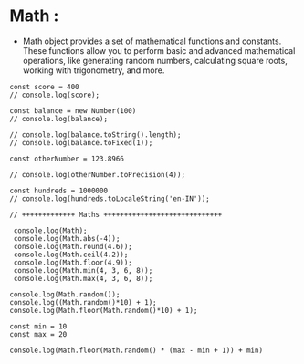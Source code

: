 # Math :
-  Math object provides a set of mathematical functions and constants. These functions allow you to perform basic and advanced mathematical operations, like generating random numbers, calculating square roots, working with trigonometry, and more.
```
const score = 400
// console.log(score);

const balance = new Number(100)
// console.log(balance);

// console.log(balance.toString().length);
// console.log(balance.toFixed(1));

const otherNumber = 123.8966

// console.log(otherNumber.toPrecision(4));

const hundreds = 1000000
// console.log(hundreds.toLocaleString('en-IN'));

// +++++++++++++ Maths +++++++++++++++++++++++++++++

 console.log(Math);
 console.log(Math.abs(-4));
 console.log(Math.round(4.6));
 console.log(Math.ceil(4.2));
 console.log(Math.floor(4.9));
 console.log(Math.min(4, 3, 6, 8));
 console.log(Math.max(4, 3, 6, 8));

console.log(Math.random());
console.log((Math.random()*10) + 1);
console.log(Math.floor(Math.random()*10) + 1);

const min = 10
const max = 20

console.log(Math.floor(Math.random() * (max - min + 1)) + min)
```